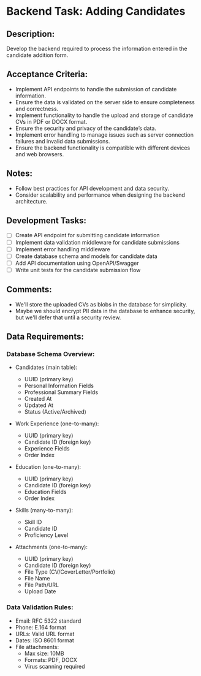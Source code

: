# Backend Task: Adding Candidates

## Description:
Develop the backend required to process the information entered in the candidate addition form.

## Acceptance Criteria:
* Implement API endpoints to handle the submission of candidate information.
* Ensure the data is validated on the server side to ensure completeness and correctness.
* Implement functionality to handle the upload and storage of candidate CVs in PDF or DOCX format.
* Ensure the security and privacy of the candidate’s data.
* Implement error handling to manage issues such as server connection failures and invalid data submissions.
* Ensure the backend functionality is compatible with different devices and web browsers.

## Notes:
* Follow best practices for API development and data security.
* Consider scalability and performance when designing the backend architecture.

## Development Tasks:
- [ ] Create API endpoint for submitting candidate information
- [ ] Implement data validation middleware for candidate submissions
- [ ] Implement error handling middleware
- [ ] Create database schema and models for candidate data
- [ ] Add API documentation using OpenAPI/Swagger
- [ ] Write unit tests for the candidate submission flow

## Comments:
- We'll store the uploaded CVs as blobs in the database for simplicity.
- Maybe we should encrypt PII data in the database to enhance security, but we'll defer that until a security review.

## Data Requirements:

### Database Schema Overview:
- Candidates (main table):
  - UUID (primary key)
  - Personal Information Fields
  - Professional Summary Fields
  - Created At
  - Updated At
  - Status (Active/Archived)

- Work Experience (one-to-many):
  - UUID (primary key)
  - Candidate ID (foreign key)
  - Experience Fields
  - Order Index

- Education (one-to-many):
  - UUID (primary key)
  - Candidate ID (foreign key)
  - Education Fields
  - Order Index

- Skills (many-to-many):
  - Skill ID
  - Candidate ID
  - Proficiency Level

- Attachments (one-to-many):
  - UUID (primary key)
  - Candidate ID (foreign key)
  - File Type (CV/CoverLetter/Portfolio)
  - File Name
  - File Path/URL
  - Upload Date

### Data Validation Rules:
- Email: RFC 5322 standard
- Phone: E.164 format
- URLs: Valid URL format
- Dates: ISO 8601 format
- File attachments:
  - Max size: 10MB
  - Formats: PDF, DOCX
  - Virus scanning required
